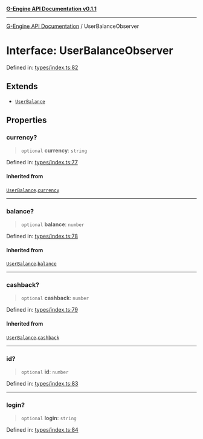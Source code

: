 [**G-Engine API Documentation v0.1.1**](../README.md)

***

[G-Engine API Documentation](../globals.md) / UserBalanceObserver

# Interface: UserBalanceObserver

Defined in: [types/index.ts:82](https://github.com/yakoshiq/g-engine-nodejs-lib/blob/4d4a07d9407cb4a686aa9a7d498ca53c3006a843/src/types/index.ts#L82)

## Extends

- [`UserBalance`](UserBalance.md)

## Properties

### currency?

> `optional` **currency**: `string`

Defined in: [types/index.ts:77](https://github.com/yakoshiq/g-engine-nodejs-lib/blob/4d4a07d9407cb4a686aa9a7d498ca53c3006a843/src/types/index.ts#L77)

#### Inherited from

[`UserBalance`](UserBalance.md).[`currency`](UserBalance.md#currency)

***

### balance?

> `optional` **balance**: `number`

Defined in: [types/index.ts:78](https://github.com/yakoshiq/g-engine-nodejs-lib/blob/4d4a07d9407cb4a686aa9a7d498ca53c3006a843/src/types/index.ts#L78)

#### Inherited from

[`UserBalance`](UserBalance.md).[`balance`](UserBalance.md#balance)

***

### cashback?

> `optional` **cashback**: `number`

Defined in: [types/index.ts:79](https://github.com/yakoshiq/g-engine-nodejs-lib/blob/4d4a07d9407cb4a686aa9a7d498ca53c3006a843/src/types/index.ts#L79)

#### Inherited from

[`UserBalance`](UserBalance.md).[`cashback`](UserBalance.md#cashback)

***

### id?

> `optional` **id**: `number`

Defined in: [types/index.ts:83](https://github.com/yakoshiq/g-engine-nodejs-lib/blob/4d4a07d9407cb4a686aa9a7d498ca53c3006a843/src/types/index.ts#L83)

***

### login?

> `optional` **login**: `string`

Defined in: [types/index.ts:84](https://github.com/yakoshiq/g-engine-nodejs-lib/blob/4d4a07d9407cb4a686aa9a7d498ca53c3006a843/src/types/index.ts#L84)
